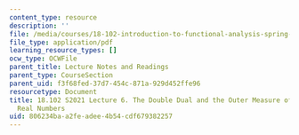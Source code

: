 ```yaml
---
content_type: resource
description: ''
file: /media/courses/18-102-introduction-to-functional-analysis-spring-2021/806234baa2feadee4b54cdf679382257_MIT18_102s21_lec6.pdf
file_type: application/pdf
learning_resource_types: []
ocw_type: OCWFile
parent_title: Lecture Notes and Readings
parent_type: CourseSection
parent_uid: f3f68fed-37d7-454c-871a-929d452ffe96
resourcetype: Document
title: 18.102 S2021 Lecture 6. The Double Dual and the Outer Measure of a Subset of
  Real Numbers
uid: 806234ba-a2fe-adee-4b54-cdf679382257
---
```

